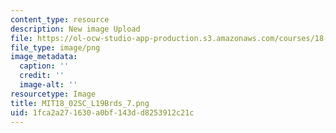 ```yaml
---
content_type: resource
description: New image Upload
file: https://ol-ocw-studio-app-production.s3.amazonaws.com/courses/18-02sc-multivariable-calculus-fall-2010/1fca2a271630a0bf143dd8253912c21c_MIT18_02SC_L19Brds_7.png
file_type: image/png
image_metadata:
  caption: ''
  credit: ''
  image-alt: ''
resourcetype: Image
title: MIT18_02SC_L19Brds_7.png
uid: 1fca2a27-1630-a0bf-143d-d8253912c21c
---
```


